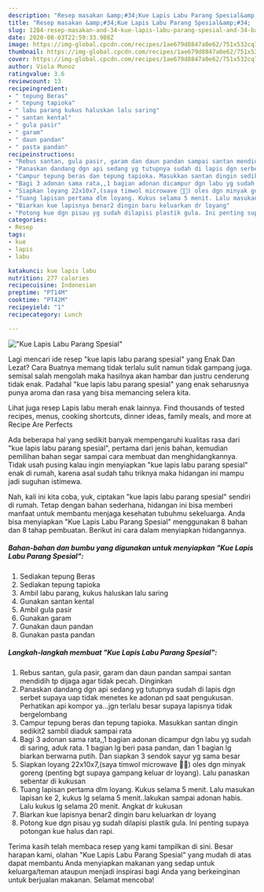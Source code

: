 ```yaml
---
description: "Resep masakan &amp;#34;Kue Lapis Labu Parang Spesial&amp;#34; | Bahan Membuat &amp;#34;Kue Lapis Labu Parang Spesial&amp;#34; Yang Enak dan Simpel"
title: "Resep masakan &amp;#34;Kue Lapis Labu Parang Spesial&amp;#34; | Bahan Membuat &amp;#34;Kue Lapis Labu Parang Spesial&amp;#34; Yang Enak dan Simpel"
slug: 1284-resep-masakan-and-34-kue-lapis-labu-parang-spesial-and-34-bahan-membuat-and-34-kue-lapis-labu-parang-spesial-and-34-yang-enak-dan-simpel
date: 2020-08-03T22:59:33.988Z
image: https://img-global.cpcdn.com/recipes/1ae679d8847a0e62/751x532cq70/kue-lapis-labu-parang-spesial-foto-resep-utama.jpg
thumbnail: https://img-global.cpcdn.com/recipes/1ae679d8847a0e62/751x532cq70/kue-lapis-labu-parang-spesial-foto-resep-utama.jpg
cover: https://img-global.cpcdn.com/recipes/1ae679d8847a0e62/751x532cq70/kue-lapis-labu-parang-spesial-foto-resep-utama.jpg
author: Viola Munoz
ratingvalue: 3.6
reviewcount: 13
recipeingredient:
- " tepung Beras"
- " tepung tapioka"
- " labu parang kukus haluskan lalu saring"
- " santan kental"
- " gula pasir"
- " garam"
- " daun pandan"
- " pasta pandan"
recipeinstructions:
- "Rebus santan, gula pasir, garam dan daun pandan sampai santan mendidih tp dijaga agar tidak pecah. Dinginkan"
- "Panaskan dandang dgn api sedang yg tutupnya sudah di lapis dgn serbet supaya uap tidak menetes ke adonan pd saat pengukusan. Perhatikan api kompor ya...jgn terlalu besar supaya lapisnya tidak bergelombang"
- "Campur tepung beras dan tepung tapioka. Masukkan santan dingin sedikit2 sambil diaduk sampai rata"
- "Bagi 3 adonan sama rata,,1 bagian adonan dicampur dgn labu yg sudah di saring, aduk rata. 1 bagian lg beri pasa pandan, dan 1 bagian lg biarkan berwarna putih. Dan siapkan 3 sendok sayur yg sama besar"
- "Siapkan loyang 22x10x7,(saya timwol microwave 🙏😂) oles dgn minyak goreng (penting bgt supaya gampang keluar dr loyang). Lalu panaskan sebentar di kukusan"
- "Tuang lapisan pertama dlm loyang. Kukus selama 5 menit. Lalu masukan lapisan ke 2, kukus lg selama 5 menit..lakukan sampai adonan habis. Lalu kukus lg selama 20 menit. Angkat dr kukusan"
- "Biarkan kue lapisnya benar2 dingin baru keluarkan dr loyang"
- "Potong kue dgn pisau yg sudah dilapisi plastik gula. Ini penting supaya potongan kue halus dan rapi."
categories:
- Resep
tags:
- kue
- lapis
- labu

katakunci: kue lapis labu 
nutrition: 277 calories
recipecuisine: Indonesian
preptime: "PT14M"
cooktime: "PT42M"
recipeyield: "1"
recipecategory: Lunch

---
```



![&#34;Kue Lapis Labu Parang Spesial&#34;](https://img-global.cpcdn.com/recipes/1ae679d8847a0e62/751x532cq70/kue-lapis-labu-parang-spesial-foto-resep-utama.jpg)

Lagi mencari ide resep &#34;kue lapis labu parang spesial&#34; yang Enak Dan Lezat? Cara Buatnya memang tidak terlalu sulit namun tidak gampang juga. semisal salah mengolah maka hasilnya akan hambar dan justru cenderung tidak enak. Padahal &#34;kue lapis labu parang spesial&#34; yang enak seharusnya punya aroma dan rasa yang bisa memancing selera kita.

Lihat juga resep Lapis labu merah enak lainnya. Find thousands of tested recipes, menus, cooking shortcuts, dinner ideas, family meals, and more at Recipe Are Perfects

Ada beberapa hal yang sedikit banyak mempengaruhi kualitas rasa dari &#34;kue lapis labu parang spesial&#34;, pertama dari jenis bahan, kemudian pemilihan bahan segar sampai cara membuat dan menghidangkannya. Tidak usah pusing kalau ingin menyiapkan &#34;kue lapis labu parang spesial&#34; enak di rumah, karena asal sudah tahu triknya maka hidangan ini mampu jadi suguhan istimewa.


Nah, kali ini kita coba, yuk, ciptakan &#34;kue lapis labu parang spesial&#34; sendiri di rumah. Tetap dengan bahan sederhana, hidangan ini bisa memberi manfaat untuk membantu menjaga kesehatan tubuhmu sekeluarga. Anda bisa menyiapkan &#34;Kue Lapis Labu Parang Spesial&#34; menggunakan 8 bahan dan 8 tahap pembuatan. Berikut ini cara dalam menyiapkan hidangannya.

<!--inarticleads1-->

##### Bahan-bahan dan bumbu yang digunakan untuk menyiapkan &#34;Kue Lapis Labu Parang Spesial&#34;:

1. Sediakan  tepung Beras
1. Sediakan  tepung tapioka
1. Ambil  labu parang, kukus haluskan lalu saring
1. Gunakan  santan kental
1. Ambil  gula pasir
1. Gunakan  garam
1. Gunakan  daun pandan
1. Gunakan  pasta pandan




<!--inarticleads2-->

##### Langkah-langkah membuat &#34;Kue Lapis Labu Parang Spesial&#34;:

1. Rebus santan, gula pasir, garam dan daun pandan sampai santan mendidih tp dijaga agar tidak pecah. Dinginkan
1. Panaskan dandang dgn api sedang yg tutupnya sudah di lapis dgn serbet supaya uap tidak menetes ke adonan pd saat pengukusan. Perhatikan api kompor ya...jgn terlalu besar supaya lapisnya tidak bergelombang
1. Campur tepung beras dan tepung tapioka. Masukkan santan dingin sedikit2 sambil diaduk sampai rata
1. Bagi 3 adonan sama rata,,1 bagian adonan dicampur dgn labu yg sudah di saring, aduk rata. 1 bagian lg beri pasa pandan, dan 1 bagian lg biarkan berwarna putih. Dan siapkan 3 sendok sayur yg sama besar
1. Siapkan loyang 22x10x7,(saya timwol microwave 🙏😂) oles dgn minyak goreng (penting bgt supaya gampang keluar dr loyang). Lalu panaskan sebentar di kukusan
1. Tuang lapisan pertama dlm loyang. Kukus selama 5 menit. Lalu masukan lapisan ke 2, kukus lg selama 5 menit..lakukan sampai adonan habis. Lalu kukus lg selama 20 menit. Angkat dr kukusan
1. Biarkan kue lapisnya benar2 dingin baru keluarkan dr loyang
1. Potong kue dgn pisau yg sudah dilapisi plastik gula. Ini penting supaya potongan kue halus dan rapi.




Terima kasih telah membaca resep yang kami tampilkan di sini. Besar harapan kami, olahan &#34;Kue Lapis Labu Parang Spesial&#34; yang mudah di atas dapat membantu Anda menyiapkan makanan yang sedap untuk keluarga/teman ataupun menjadi inspirasi bagi Anda yang berkeinginan untuk berjualan makanan. Selamat mencoba!
